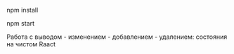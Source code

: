 
npm install

npm start

Работа с выводом - изменением - добавлением - удалением: состояния на чистом Raact
